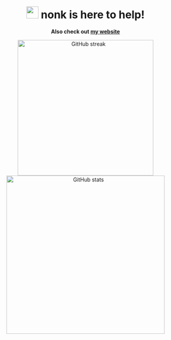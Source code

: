 <!-- markdownlint-disable MD033 MD045 -->

<h1 align="center">
    <a href="https://nonk.dev"><img width="32" height="32" src="assets/mars.avif"></a>
    nonk is here to help!
</h1>

**<p align="center">Also check out [my website](https://nonk.dev)</p>**

<div align="center">
    <a href="https://git.io/streak-stats">
        <img alt="GitHub streak" width="360" src="https://github-readme-streak-stats-eight.vercel.app/?user=nonk123&theme=transparent&background=00000000&card_width=360">
    </a>
    <a href="https://github.com/anuraghazra/github-readme-stats">
        <img alt="GitHub stats" width="420" src="https://nonk-github-readme-stats.vercel.app/api/?username=nonk123&custom_title=My+GitHub+Stats&theme=transparent&card_width=420">
    </a>
</div>
